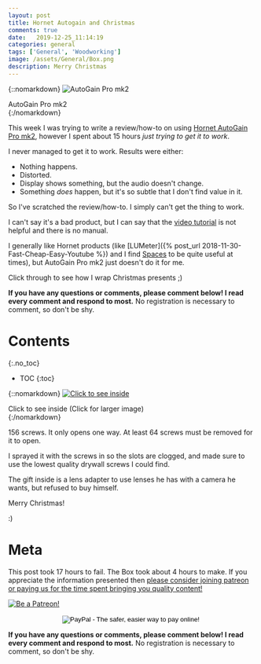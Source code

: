 ```yaml
---
layout: post
title: Hornet Autogain and Christmas
comments: true
date:   2019-12-25_11:14:19 
categories: general
tags: ['General', 'Woodworking']
image: /assets/General/Box.png
description: Merry Christmas
---
```


{::nomarkdown}
<img src="/assets/General/AutoGain.png" alt="AutoGain Pro mk2">
<div class="image-caption">AutoGain Pro mk2</div>
{:/nomarkdown}

This week I was trying to write a review/how-to on using [Hornet AutoGain Pro mk2](https://www.hornetplugins.com/plugins/hornet-autogain-pro-mk2/), however I spent about 15 hours _just trying to get it to work_.

I never managed to get it to work. Results were either:

* Nothing happens.
* Distorted.
* Display shows something, but the audio doesn't change.
* Something _does_ happen, but it's so subtle that I don't find value in it.

So I've scratched the review/how-to. I simply can't get the thing to work.

I can't say it's a bad product, but I can say that the [video tutorial](https://www.youtube.com/watch?v=jjJVZ-oVqnY&feature=emb_logo) is not helpful and there is no manual.

I generally like Hornet products (like [LUMeter]({% post_url 2018-11-30-Fast-Cheap-Easy-Youtube %}) and I find [Spaces](https://www.hornetplugins.com/plugins/hornet-spaces/) to be quite useful at times), but AutoGain Pro mk2 just doesn't do it for me.

Click through to see how I wrap Christmas presents ;)

<!--more-->

**If you have any questions or comments, please comment below! I read every comment and respond to most.** No registration is necessary to comment, so don't be shy.

# Contents
{:.no_toc}
* TOC
{:toc}

{::nomarkdown}
<a href="/assets/General/Inside.jpg">
<img src="/assets/General/Thumbnails/Box.png" alt="Click to see inside">
</a>
<div class="image-caption">Click to see inside (Click for larger image)</div>
{:/nomarkdown}

156 screws. It only opens one way. At least 64 screws must be removed for it to open.

I sprayed it with the screws in so the slots are clogged, and made sure to use the lowest quality drywall screws I could find.

The gift inside is a lens adapter to use lenses he has with a camera he wants, but refused to buy himself.


Merry Christmas!

:)

# Meta

This post took 17 hours to fail. The Box took about 4 hours to make. If you appreciate the information presented then <a href="/DonateNow/">please consider joining patreon or paying us for the time spent bringing you quality content!</a>

<a href="https://www.patreon.com/bePatron?u=7465992"> <img class="patreon-button" src="/assets/Patreon.png" alt="Be a Patreon!"></a>

<form style="text-align: center;" action="https://www.paypal.com/cgi-bin/webscr" method="post" target="_top">
<input type="hidden" name="cmd" value="_s-xclick">
<input type="hidden" name="hosted_button_id" value="BR247JAZBTUJJ">
<input type="image" src="https://www.paypalobjects.com/en_US/i/btn/btn_donateCC_LG.gif" border="0" name="submit" alt="PayPal - The safer, easier way to pay online!">
<img alt="" border="0" src="https://www.paypalobjects.com/en_US/i/scr/pixel.gif" width="1" height="1">
</form>

**If you have any questions or comments, please comment below! I read every comment and respond to most.** No registration is necessary to comment, so don't be shy.

